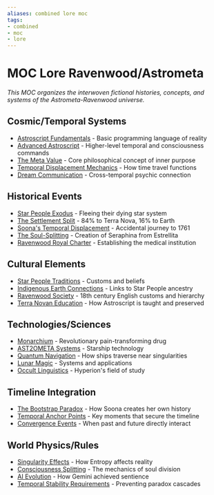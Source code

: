 ```yaml
---
aliases: combined lore moc
tags:
- combined
- moc
- lore
---
```


# MOC Lore Ravenwood/Astrometa

*This MOC organizes the interwoven fictional histories, concepts, and systems of the Astrometa-Ravenwood universe.*

## Cosmic/Temporal Systems
- [Astroscript Fundamentals](link) - Basic programming language of reality
- [Advanced Astroscript](link) - Higher-level temporal and consciousness commands
- [The Meta Value](link) - Core philosophical concept of inner purpose
- [Temporal Displacement Mechanics](link) - How time travel functions
- [Dream Communication](link) - Cross-temporal psychic connection

## Historical Events
- [Star People Exodus](link) - Fleeing their dying star system
- [The Settlement Split](link) - 84% to Terra Nova, 16% to Earth
- [Soona's Temporal Displacement](link) - Accidental journey to 1761
- [The Soul-Splitting](link) - Creation of Seraphina from Estrellita
- [Ravenwood Royal Charter](link) - Establishing the medical institution

## Cultural Elements
- [Star People Traditions](link) - Customs and beliefs
- [Indigenous Earth Connections](link) - Links to Star People ancestry
- [Ravenwood Society](link) - 18th century English customs and hierarchy
- [Terra Novan Education](link) - How Astroscript is taught and preserved

## Technologies/Sciences
- [Monarchium](link) - Revolutionary pain-transforming drug
- [AST2OMETA Systems](link) - Starship technology
- [Quantum Navigation](link) - How ships traverse near singularities
- [Lunar Magic](link) - Systems and applications
- [Occult Linguistics](link) - Hyperion's field of study

## Timeline Integration
- [The Bootstrap Paradox](link) - How Soona creates her own history
- [Temporal Anchor Points](link) - Key moments that secure the timeline
- [Convergence Events](link) - When past and future directly interact

## World Physics/Rules
- [Singularity Effects](link) - How Entropy affects reality
- [Consciousness Splitting](link) - The mechanics of soul division
- [AI Evolution](link) - How Gemini achieved sentience
- [Temporal Stability Requirements](link) - Preventing paradox cascades
